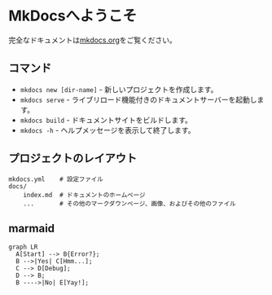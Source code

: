 # MkDocsへようこそ

完全なドキュメントは[mkdocs.org](https://www.mkdocs.org)をご覧ください。

## コマンド

* `mkdocs new [dir-name]` - 新しいプロジェクトを作成します。
* `mkdocs serve` - ライブリロード機能付きのドキュメントサーバーを起動します。
* `mkdocs build` - ドキュメントサイトをビルドします。
* `mkdocs -h` - ヘルプメッセージを表示して終了します。

## プロジェクトのレイアウト

    mkdocs.yml    # 設定ファイル
    docs/
        index.md  # ドキュメントのホームページ
        ...       # その他のマークダウンページ、画像、およびその他のファイル

## marmaid

``` mermaid
graph LR
  A[Start] --> B{Error?};
  B -->|Yes| C[Hmm...];
  C --> D[Debug];
  D --> B;
  B ---->|No| E[Yay!];
```